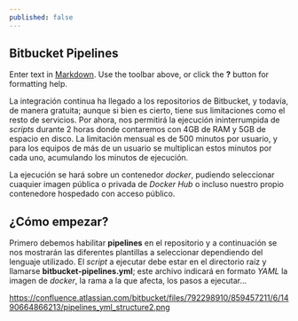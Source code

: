 ```yaml
---
published: false
---
```

## Bitbucket Pipelines

Enter text in [Markdown](http://daringfireball.net/projects/markdown/). Use the toolbar above, or click the **?** button for formatting help.

La integración continua ha llegado a los repositorios de Bitbucket, y todavía, de manera gratuita; aunque si bien es cierto, tiene sus limitaciones como el resto de servicios. Por ahora, nos permitirá la ejecución ininterrumpida de _scripts_ durante 2 horas donde contaremos con 4GB de RAM y 5GB de espacio en disco. La limitación mensual es de 500 minutos por usuario, y para los equipos de más de un usuario se multiplican estos minutos por cada uno, acumulando los minutos de ejecución.

La ejecución se hará sobre un contenedor _docker_, pudiendo seleccionar cuaquier imagen pública o privada de _Docker Hub_ o incluso nuestro propio contenedore hospedado con acceso público.

## ¿Cómo empezar?

Primero debemos habilitar **pipelines** en el repositorio y a continuación se nos mostrarán las diferentes plantillas a seleccionar dependiendo del lenguaje utilizado. El _script_ a ejecutar debe estar en el directorio raíz y llamarse **bitbucket-pipelines.yml**; este archivo indicará en formato _YAML_ la imagen de _docker_, la rama a la que afecta, los pasos a ejecutar...

https://confluence.atlassian.com/bitbucket/files/792298910/859457211/6/1490664866213/pipelines_yml_structure2.png


